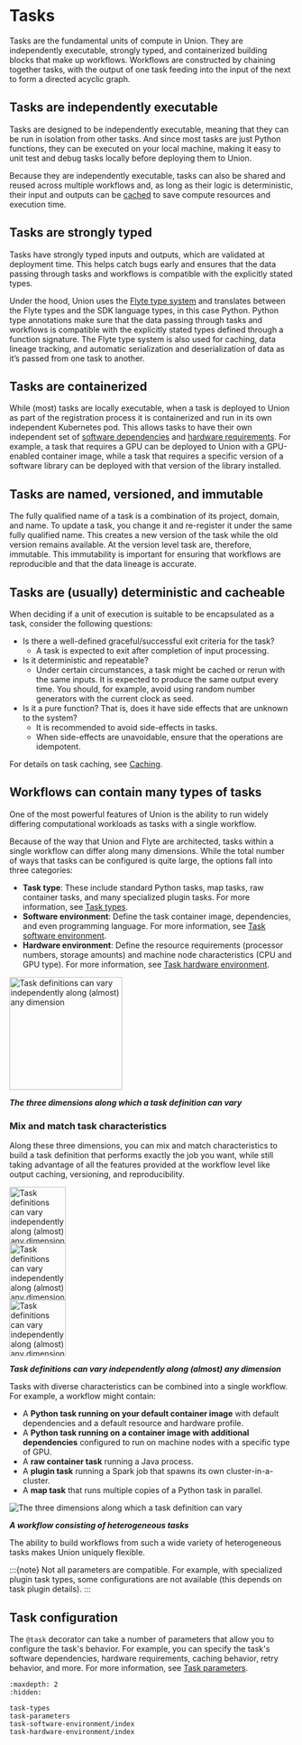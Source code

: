 # Tasks

Tasks are the fundamental units of compute in Union. They are independently executable, strongly typed, and containerized building blocks that make up workflows. Workflows are constructed by chaining together tasks, with the output of one task feeding into the input of the next to form a directed acyclic graph.

## Tasks are independently executable

Tasks are designed to be independently executable, meaning that they can be run in isolation from other tasks.
And since most tasks are just Python functions, they can be executed on your local machine, making it easy to unit test and debug tasks locally before deploying them to Union.

Because they are independently executable, tasks can also be shared and reused across multiple workflows and, as long as their logic is deterministic, their input and outputs can be [cached](../caching) to save compute resources and execution time.

## Tasks are strongly typed

Tasks have strongly typed inputs and outputs, which are validated at deployment time. This helps catch bugs early and ensures that the data passing through tasks and workflows is compatible with the explicitly stated types.

Under the hood, Union uses the [Flyte type system](https://docs.flyte.org/en/latest/protos/docs/core/core.html#flyteidl-core-types-proto) and translates between the Flyte types and the SDK language types, in this case Python. Python type annotations make sure that the data passing through tasks and workflows is compatible with the explicitly stated types defined through a function signature. The Flyte type system is also used for caching, data lineage tracking, and automatic serialization and deserialization of data as it’s passed from one task to another.

## Tasks are containerized

While (most) tasks are locally executable, when a task is deployed to Union as part of the registration process it is containerized and run in its own independent Kubernetes pod. This allows tasks to have their own independent set of [software dependencies](task-software-environment/index) and [hardware requirements](task-hardware-environment/index). For example, a task that requires a GPU can be deployed to Union with a GPU-enabled container image, while a task that requires a specific version of a software library can be deployed with that version of the library installed.

## Tasks are named, versioned, and immutable

The fully qualified name of a task is a combination of its project, domain, and name. To update a task, you change it and re-register it under the same fully qualified name. This creates a new version of the task while the old version remains available. At the version level task are, therefore, immutable. This immutability is important for ensuring that workflows are reproducible and that the data lineage is accurate.

## Tasks are (usually) deterministic and cacheable

When deciding if a unit of execution is suitable to be encapsulated as a task, consider the following questions:

* Is there a well-defined graceful/successful exit criteria for the task?
    * A task is expected to exit after completion of input processing.
* Is it deterministic and repeatable?
    * Under certain circumstances, a task might be cached or rerun with the same inputs.
      It is expected to produce the same output every time.
      You should, for example, avoid using random number generators with the current clock as seed.
* Is it a pure function? That is, does it have side effects that are unknown to the system?
    * It is recommended to avoid side-effects in tasks.
    * When side-effects are unavoidable, ensure that the operations are idempotent.

For details on task caching, see [Caching](../caching).

## Workflows can contain many types of tasks

One of the most powerful features of Union is the ability to run widely differing computational workloads as tasks with a single workflow.

Because of the way that Union and Flyte are architected, tasks within a single workflow can differ along many dimensions. While the total number of ways that tasks can be configured is quite large, the options fall into three categories:

* **Task type**: These include standard Python tasks, map tasks, raw container tasks, and many specialized plugin tasks. For more information, see [Task types](task-types).
* **Software environment**: Define the task container image, dependencies, and even programming language. For more information, see [Task software environment](task-software-environment/index).
* **Hardware environment**: Define the resource requirements (processor numbers, storage amounts) and machine node characteristics (CPU and GPU type). For more information, see [Task hardware environment](task-hardware-environment/index).

<img src="/_static/images/task-dimensions-green.png" alt="Task definitions can vary independently along (almost) any dimension" width="200" height="200">

**_The three dimensions along which a task definition can vary_**

### Mix and match task characteristics

Along these three dimensions, you can mix and match characteristics to build a task definition that performs exactly the job you want, while still taking advantage of all the features provided at the workflow level like output caching, versioning, and reproducibility.

<div class="row">
  <div class="column">
    <img src="/_static/images/task-dimensions-green.png" alt="Task definitions can vary independently along (almost) any dimension" width="100" height="100">
  </div>
  <div class="column">
    <img src="/_static/images/task-dimensions-red.png" alt="Task definitions can vary independently along (almost) any dimension" width="100" height="100">
  </div>
  <div class="column">
    <img src="/_static/images/task-dimensions-blue.png" alt="Task definitions can vary independently along (almost) any dimension" width="100" height="100">
  </div>
</div>

**_Task definitions can vary independently along (almost) any dimension_**

Tasks with diverse characteristics can be combined into a single workflow.
For example, a workflow might contain:

* A **Python task running on your default container image** with default dependencies and a default resource and hardware profile.
* A **Python task running on a container image with additional dependencies** configured to run on machine nodes with a specific type of GPU.
* A **raw container task** running a Java process.
* A **plugin task** running a Spark job that spawns its own cluster-in-a-cluster.
* A **map task** that runs multiple copies of a Python task in parallel.

![The three dimensions along which a task definition can vary](/_static/images/task-dimensions-wf.png)

**_A workflow consisting of heterogeneous tasks_**

The ability to build workflows from such a wide variety of heterogeneous tasks makes Union uniquely flexible.

:::{note}
Not all parameters are compatible. For example, with specialized plugin task types, some configurations are not available (this depends on task plugin details).
:::

## Task configuration

The `@task` decorator can take a number of parameters that allow you to configure the task's behavior. For example, you can specify the task's software dependencies, hardware requirements, caching behavior, retry behavior, and more. For more information, see [Task parameters](task-parameters).

```{toctree}
:maxdepth: 2
:hidden:

task-types
task-parameters
task-software-environment/index
task-hardware-environment/index
```